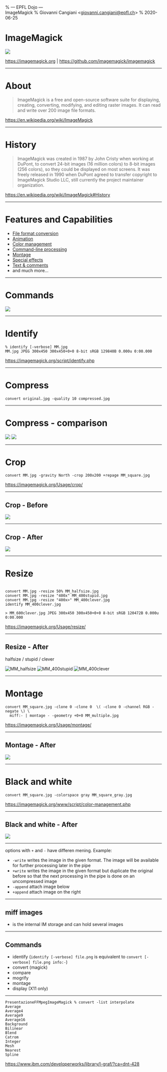 % — EPFL Dojo — \
  ImageMagick
% Giovanni Cangiani <<giovanni.cangiani@epfl.ch>>
% 2020-06-25

# ImageMagick

![](./img/image-magick-wizard.jpg)

https://imagemagick.org | https://github.com/imagemagick/imagemagick

---

# About

> ImageMagick is a free and open-source software suite for displaying,
  creating, converting, modifying, and editing raster images. It can read and
  write over 200 image file formats.

https://en.wikipedia.org/wiki/ImageMagick

---

# History

> ImageMagick was created in 1987 by John Cristy when working at DuPont, to
convert 24-bit images (16 million colors) to 8-bit images (256 colors), so they
could be displayed on most screens. It was freely released in 1990 when DuPont
agreed to transfer copyright to ImageMagick Studio LLC, still currently the
project maintainer organization.

https://en.wikipedia.org/wiki/ImageMagick#History

---

# Features and Capabilities

   * [File format conversion](https://imagemagick.org/script/convert.php)
   * [Animation](https://imagemagick.org/Usage/anim_basics/)
   * [Color management](https://imagemagick.org/script/color-management.php)
   * [Command-line processing](https://imagemagick.org/script/command-line-processing.php)
   * [Montage](https://imagemagick.org/script/montage.php)
   * [Special effects](https://imagemagick.org/Usage/blur/)
   * [Text & comments](https://imagemagick.org/Usage/text/)
   * and much more...

---

# Commands

![](./img/ImageMagick-logo.png)

---

# Identify

```
% identify [-verbose] MM.jpg 
MM.jpg JPEG 300x450 300x450+0+0 8-bit sRGB 129840B 0.000u 0:00.000
```
https://imagemagick.org/script/identify.php

---

# Compress

```
convert original.jpg -quality 10 compressed.jpg
```

----

# Compress - comparison

![](./img/Quality_ori.png) ![](./img/Quality10.png)

---

# Crop

```
convert MM.jpg -gravity North -crop 200x200 +repage MM_square.jpg
```
https://imagemagick.org/Usage/crop/

----

## Crop - Before

![](./img/MM.jpg)

----

## Crop - After

![](./img/MM_square.jpg)

---

# Resize

```

convert MM.jpg -resize 50% MM_halfsize.jpg
convert MM.jpg -resize "400x" MM_400stupid.jpg
convert MM.jpg -resize "400x>" MM_400clever.jpg
identify MM_400clever.jpg 

> MM_600clever.jpg JPEG 300x450 300x450+0+0 8-bit sRGB 120472B 0.000u 0:00.000

```

https://imagemagick.org/Usage/resize/

----

## Resize - After

halfsize / stupid / clever

![MM_halfsize](./img/MM_halfsize.jpg)
![MM_400stupid](./img/MM_400stupid.jpg)
![MM_400clever](./img/MM_400clever.jpg)

--- 

# Montage

```
convert MM_square.jpg -clone 0 -clone 0  \( -clone 0 -channel RGB -negate \) \ 
  miff:- | montage - -geometry +0+0 MM_multiple.jpg
```
https://imagemagick.org/Usage/montage/

----

## Montage - After

![](./img/03_multiple_marilyn.jpg)

---

# Black and white

```
convert MM_square.jpg -colorspace gray MM_square_gray.jpg
```
https://imagemagick.org/www/script/color-management.php

----

## Black and white - After

![](./img/04_gray_warhol.jpg)

---

options with `+` and `-` have differen mening. Example:
 - `-write` writes the image in the given format. The image will be available
   for further processing later in the pipe
 - `+write` writes the image in the given format but duplicate the original
   before so that the next processing in the pipe is done on an uncompressed
   image
 - `-append` attach image below
 - `+append` attach image on the right

---

## miff images

 - is the internal IM storage and can hold several images

---

## Commands

 * identify (`identify [-verbose] file.png` is equivalent to `convert [-verbose] file.png info:-`)
 * convert (magick)
 * compare
 * mogrify
 * montage
 * display (X11 only)

---

```
PresentazioneFFMpegImageMagick % convert -list interpolate     
Average
Average4	
Average9
Average16
Background
Bilinear
Blend
Catrom
Integer
Mesh
Nearest
Spline
```



[FredsEffects]: http://www.fmwconcepts.com/imagemagick/index.php
[TheColorApi]: http://www.thecolorapi.com/docs
[colormindApi]: http://colormind.io/api-access/

[clut]: http://www.imagemagick.org/script/command-line-options.php#clut
[interpolate]: http://www.imagemagick.org/script/command-line-options.php#interpolate
https://www.ibm.com/developerworks/library/l-graf/?ca=dnt-428